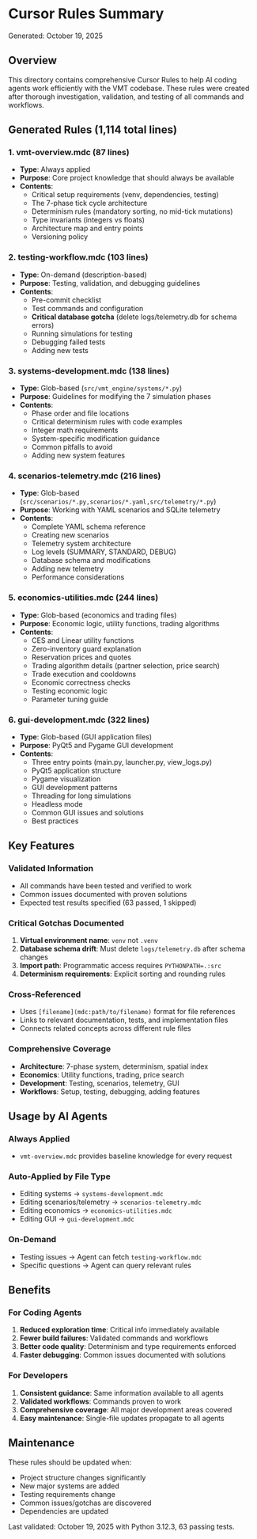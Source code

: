 # Cursor Rules Summary

Generated: October 19, 2025

## Overview

This directory contains comprehensive Cursor Rules to help AI coding agents work efficiently with the VMT codebase. These rules were created after thorough investigation, validation, and testing of all commands and workflows.

## Generated Rules (1,114 total lines)

### 1. **vmt-overview.mdc** (87 lines)
- **Type**: Always applied
- **Purpose**: Core project knowledge that should always be available
- **Contents**:
  - Critical setup requirements (venv, dependencies, testing)
  - The 7-phase tick cycle architecture
  - Determinism rules (mandatory sorting, no mid-tick mutations)
  - Type invariants (integers vs floats)
  - Architecture map and entry points
  - Versioning policy

### 2. **testing-workflow.mdc** (103 lines)
- **Type**: On-demand (description-based)
- **Purpose**: Testing, validation, and debugging guidelines
- **Contents**:
  - Pre-commit checklist
  - Test commands and configuration
  - **Critical database gotcha** (delete logs/telemetry.db for schema errors)
  - Running simulations for testing
  - Debugging failed tests
  - Adding new tests

### 3. **systems-development.mdc** (138 lines)
- **Type**: Glob-based (`src/vmt_engine/systems/*.py`)
- **Purpose**: Guidelines for modifying the 7 simulation phases
- **Contents**:
  - Phase order and file locations
  - Critical determinism rules with code examples
  - Integer math requirements
  - System-specific modification guidance
  - Common pitfalls to avoid
  - Adding new system features

### 4. **scenarios-telemetry.mdc** (216 lines)
- **Type**: Glob-based (`src/scenarios/*.py,scenarios/*.yaml,src/telemetry/*.py`)
- **Purpose**: Working with YAML scenarios and SQLite telemetry
- **Contents**:
  - Complete YAML schema reference
  - Creating new scenarios
  - Telemetry system architecture
  - Log levels (SUMMARY, STANDARD, DEBUG)
  - Database schema and modifications
  - Adding new telemetry
  - Performance considerations

### 5. **economics-utilities.mdc** (244 lines)
- **Type**: Glob-based (economics and trading files)
- **Purpose**: Economic logic, utility functions, trading algorithms
- **Contents**:
  - CES and Linear utility functions
  - Zero-inventory guard explanation
  - Reservation prices and quotes
  - Trading algorithm details (partner selection, price search)
  - Trade execution and cooldowns
  - Economic correctness checks
  - Testing economic logic
  - Parameter tuning guide

### 6. **gui-development.mdc** (322 lines)
- **Type**: Glob-based (GUI application files)
- **Purpose**: PyQt5 and Pygame GUI development
- **Contents**:
  - Three entry points (main.py, launcher.py, view_logs.py)
  - PyQt5 application structure
  - Pygame visualization
  - GUI development patterns
  - Threading for long simulations
  - Headless mode
  - Common GUI issues and solutions
  - Best practices

## Key Features

### Validated Information
- All commands have been tested and verified to work
- Common issues documented with proven solutions
- Expected test results specified (63 passed, 1 skipped)

### Critical Gotchas Documented
1. **Virtual environment name**: `venv` not `.venv`
2. **Database schema drift**: Must delete `logs/telemetry.db` after schema changes
3. **Import path**: Programmatic access requires `PYTHONPATH=.:src`
4. **Determinism requirements**: Explicit sorting and rounding rules

### Cross-Referenced
- Uses `[filename](mdc:path/to/filename)` format for file references
- Links to relevant documentation, tests, and implementation files
- Connects related concepts across different rule files

### Comprehensive Coverage
- **Architecture**: 7-phase system, determinism, spatial index
- **Economics**: Utility functions, trading, price search
- **Development**: Testing, scenarios, telemetry, GUI
- **Workflows**: Setup, testing, debugging, adding features

## Usage by AI Agents

### Always Applied
- `vmt-overview.mdc` provides baseline knowledge for every request

### Auto-Applied by File Type
- Editing systems → `systems-development.mdc`
- Editing scenarios/telemetry → `scenarios-telemetry.mdc`
- Editing economics → `economics-utilities.mdc`
- Editing GUI → `gui-development.mdc`

### On-Demand
- Testing issues → Agent can fetch `testing-workflow.mdc`
- Specific questions → Agent can query relevant rules

## Benefits

### For Coding Agents
1. **Reduced exploration time**: Critical info immediately available
2. **Fewer build failures**: Validated commands and workflows
3. **Better code quality**: Determinism and type requirements enforced
4. **Faster debugging**: Common issues documented with solutions

### For Developers
1. **Consistent guidance**: Same information available to all agents
2. **Validated workflows**: Commands proven to work
3. **Comprehensive coverage**: All major development areas covered
4. **Easy maintenance**: Single-file updates propagate to all agents

## Maintenance

These rules should be updated when:
- Project structure changes significantly
- New major systems are added
- Testing requirements change
- Common issues/gotchas are discovered
- Dependencies are updated

Last validated: October 19, 2025 with Python 3.12.3, 63 passing tests.

